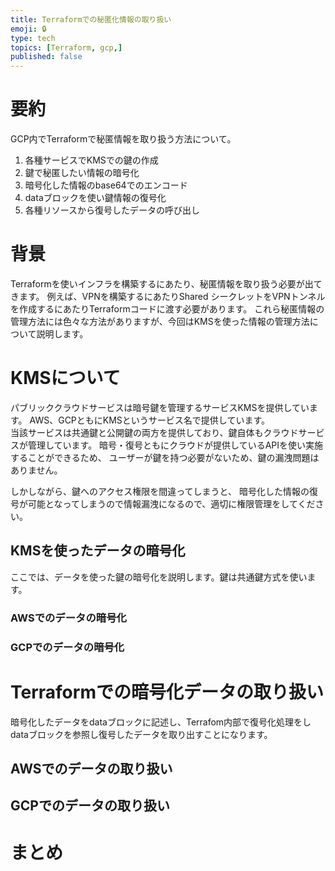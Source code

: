 ```yaml
---
title: Terraformでの秘匿化情報の取り扱い
emoji: 🔒
type: tech
topics: [Terraform, gcp,]
published: false
---
```


# 要約
GCP内でTerraformで秘匿情報を取り扱う方法について。


1. 各種サービスでKMSでの鍵の作成
1. 鍵で秘匿したい情報の暗号化
1. 暗号化した情報のbase64でのエンコード
1. dataブロックを使い鍵情報の復号化
1. 各種リソースから復号したデータの呼び出し

# 背景
Terraformを使いインフラを構築するにあたり、秘匿情報を取り扱う必要が出てきます。
例えば、VPNを構築するにあたりShared シークレットをVPNトンネルを作成するにあたりTerraformコードに渡す必要があります。
これら秘匿情報の管理方法には色々な方法がありますが、今回はKMSを使った情報の管理方法について説明します。

# KMSについて
パブリッククラウドサービスは暗号鍵を管理するサービスKMSを提供しています。
AWS、GCPともにKMSというサービス名で提供しています。  
当該サービスは共通鍵と公開鍵の両方を提供しており、鍵自体もクラウドサービスが管理しています。
暗号・復号ともにクラウドが提供しているAPIを使い実施することができるため、
ユーザーが鍵を持つ必要がないため、鍵の漏洩問題はありません。   

しかしながら、鍵へのアクセス権限を間違ってしまうと、
暗号化した情報の復号が可能となってしまうので情報漏洩になるので、適切に権限管理をしてください。

## KMSを使ったデータの暗号化
ここでは、データを使った鍵の暗号化を説明します。鍵は共通鍵方式を使います。

### AWSでのデータの暗号化

### GCPでのデータの暗号化

# Terraformでの暗号化データの取り扱い
暗号化したデータをdataブロックに記述し、Terrafom内部で復号化処理をし
dataブロックを参照し復号したデータを取り出すことになります。

## AWSでのデータの取り扱い
    
## GCPでのデータの取り扱い

# まとめ

